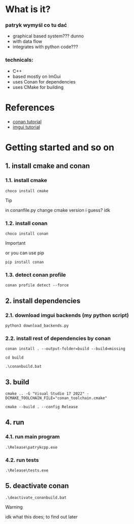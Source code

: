 # What is it?
### patryk wymyśl co tu dać
- graphical based system??? dunno
- with data flow
- integrates with python code???
### technicals:
- C++
- based mostly on ImGui
- uses Conan for dependencies
- uses CMake for building

# References
- [conan tutorial](https://docs.conan.io/2/tutorial/consuming_packages/the_flexibility_of_conanfile_py.html)
- [imgui tutorial](https://thescienceofcode.com/imgui-quickstart/)

# Getting started and so on
## 1. install cmake and conan
### 1.1. install cmake
```
choco install cmake
```
> [!TIP]
> in conanfile.py change cmake version i guess? idk

### 1.2. install conan
```
choco install conan
```
> [!IMPORTANT]
> or you can use pip
```
pip install conan
```

### 1.3. detect conan profile
```
conan profile detect --force
```

## 2. install dependencies
### 2.1. download imgui backends (my python script)
```
python3 download_backends.py
```
### 2.2. install rest of dependencies by conan
```
conan install . --output-folder=build --build=missing
```
```
cd build
```
```
.\conanbuild.bat
```

## 3. build
```
cmake .. -G "Visual Studio 17 2022" -DCMAKE_TOOLCHAIN_FILE="conan_toolchain.cmake"
```
```
cmake --build . --config Release
```

## 4. run
### 4.1. run main program
```
.\Release\patrykcpp.exe
```
### 4.2. run tests
```
.\Release\tests.exe
```

## 5. deactivate conan
```
.\deactivate_conanbuild.bat
```
> [!WARNING]
> idk what this does; to find out later